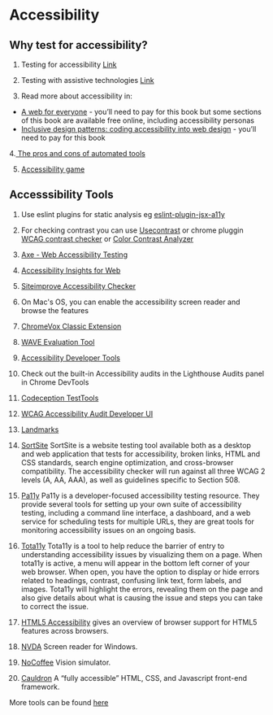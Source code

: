# Accessibility

## Why test for accessibility?


1. Testing for accessibility [Link](https://www.gov.uk/service-manual/helping-people-to-use-your-service/testing-for-accessibility)

2. Testing with assistive technologies [Link](https://www.gov.uk/service-manual/technology/testing-with-assistive-technologies)

3. Read more about accessibility in:

- [A web for everyone](https://rosenfeldmedia.com/books/a-web-for-everyone/) - you’ll need to pay for this book but some sections of this book are available free online, including accessibility personas
- [Inclusive design patterns: coding accessibility into web design](https://www.smashingmagazine.com/2016/10/inclusive-design-patterns/) - you’ll need to pay for this book

4.[ The pros and cons of automated tools](https://accessibility.blog.gov.uk/2017/02/24/what-we-found-when-we-tested-tools-on-the-worlds-least-accessible-webpage/)

5. [Accessibility game](https://userinyerface.com/)


## Accesssibility Tools

1. Use eslint plugins for static analysis eg [eslint-plugin-jsx-a11y](https://github.com/evcohen/eslint-plugin-jsx-a11y)

2. For checking contrast you can use [Usecontrast](https://usecontrast.com/) or chrome pluggin [WCAG contrast checker]( https://chrome.google.com/webstore/detail/wcag-contrast-checker/plnahcmalebffmaghcpcmpaciebdhgdf?hl=en) or [Color Contrast Analyzer](https://chrome.google.com/webstore/detail/color-contrast-analyzer/dagdlcijhfbmgkjokkjicnnfimlebcll?hl=en)

3. [Axe - Web Accessibility Testing]( https://chrome.google.com/webstore/search/accessibility?hl=en)

4. [Accessibility Insights for Web](https://chrome.google.com/webstore/detail/accessibility-insights-fo/pbjjkligggfmakdaogkfomddhfmpjeni?hl=en)

5. [Siteimprove Accessibility Checker](https://chrome.google.com/webstore/detail/siteimprove-accessibility/efcfolpjihicnikpmhnmphjhhpiclljc?hl=en)

6. On Mac's OS, you can enable the accessibility screen reader and browse the features

7. [ChromeVox Classic Extension](https://chrome.google.com/webstore/detail/chromevox-classic-extensi/kgejglhpjiefppelpmljglcjbhoiplfn?hl=en)

8. [WAVE Evaluation Tool](https://chrome.google.com/webstore/detail/wave-evaluation-tool/jbbplnpkjmmeebjpijfedlgcdilocofh?hl=en)

9. [Accessibility Developer Tools](https://chrome.google.com/webstore/detail/accessibility-developer-t/fpkknkljclfencbdbgkenhalefipecmb?hl=en)

10. Check out the built-in Accessibility audits in the Lighthouse Audits panel in Chrome DevTools

11. [Codeception TestTools](https://chrome.google.com/webstore/detail/codeception-testtools/jhaegbojocomemkcnmnpmoobbmnkijik?hl=en)

12. [WCAG Accessibility Audit Developer UI](https://chrome.google.com/webstore/detail/wcag-accessibility-audit/kpfleokokmllclahndmochhenmhncoej?hl=en)

13. [Landmarks](http://matatk.agrip.org.uk/landmarks/)

14. [SortSite](https://www.powermapper.com/products/sortsite/checks/accessibility-checks/) SortSite is a website testing tool available both as a desktop and web application that tests for accessibility, broken links, HTML and CSS standards, search engine optimization, and cross-browser compatibility. The accessibility checker will run against all three WCAG 2 levels (A, AA, AAA), as well as guidelines specific to Section 508.

15. [Pa11y](https://pa11y.org/) Pa11y is a developer-focused accessibility testing resource. They provide several tools for setting up your own suite of accessibility testing, including a command line interface, a dashboard, and a web service for scheduling tests for multiple URLs, they are great tools for monitoring accessibility issues on an ongoing basis.

16. [Tota11y](http://khan.github.io/tota11y/) Tota11y is a tool to help reduce the barrier of entry to understanding accessibility issues by visualizing them on a page. When tota11y is active, a menu will appear in the bottom left corner of your web browser. When open, you have the option to display or hide errors related to headings, contrast, confusing link text, form labels, and images. Tota11y will highlight the errors, revealing them on the page and also give details about what is causing the issue and steps you can take to correct the issue.

17. [HTML5 Accessibility](https://www.html5accessibility.com/) gives an overview of browser support for HTML5 features across browsers.

18. [NVDA](https://www.nvaccess.org/about-nvda/) Screen reader for Windows.

19. [NoCoffee](https://chrome.google.com/webstore/detail/nocoffee/jjeeggmbnhckmgdhmgdckeigabjfbddl) Vision simulator. 

20. [Cauldron](https://pattern-library.dequelabs.com/) A “fully accessible” HTML, CSS, and Javascript front-end framework.


More tools can be found [here](https://www.w3.org/WAI/ER/tools/) 
